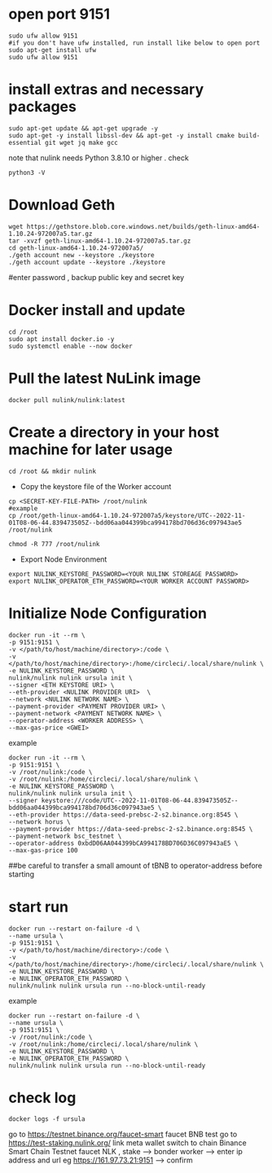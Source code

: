 # open port 9151
```
sudo ufw allow 9151
#if you don't have ufw installed, run install like below to open port
sudo apt-get install ufw
sudo ufw allow 9151
```
# install extras and necessary packages
```
sudo apt-get update && apt-get upgrade -y
sudo apt-get -y install libssl-dev && apt-get -y install cmake build-essential git wget jq make gcc
```
note that nulink needs Python 3.8.10 or higher . check
```
python3 -V
```
# Download Geth
```
wget https://gethstore.blob.core.windows.net/builds/geth-linux-amd64-1.10.24-972007a5.tar.gz
tar -xvzf geth-linux-amd64-1.10.24-972007a5.tar.gz
cd geth-linux-amd64-1.10.24-972007a5/
./geth account new --keystore ./keystore  
./geth account update --keystore ./keystore
```
#enter password , backup public key and secret key
# Docker install and update
```
cd /root
sudo apt install docker.io -y
sudo systemctl enable --now docker
```
# Pull the latest NuLink image
```
docker pull nulink/nulink:latest
```
# Create a directory in your host machine for later usage
```
cd /root && mkdir nulink
```
- Copy the keystore file of the Worker account
```
cp <SECRET-KEY-FILE-PATH> /root/nulink
#example
cp /root/geth-linux-amd64-1.10.24-972007a5/keystore/UTC--2022-11-01T08-06-44.839473505Z--bdd06aa044399bca994178bd706d36c097943ae5 /root/nulink
```
```
chmod -R 777 /root/nulink
```
- Export Node Environment
```
export NULINK_KEYSTORE_PASSWORD=<YOUR NULINK STOREAGE PASSWORD>
export NULINK_OPERATOR_ETH_PASSWORD=<YOUR WORKER ACCOUNT PASSWORD>
```
# Initialize Node Configuration
```
docker run -it --rm \
-p 9151:9151 \
-v </path/to/host/machine/directory>:/code \
-v </path/to/host/machine/directory>:/home/circleci/.local/share/nulink \
-e NULINK_KEYSTORE_PASSWORD \
nulink/nulink nulink ursula init \
--signer <ETH KEYSTORE URI> \
--eth-provider <NULINK PROVIDER URI>  \
--network <NULINK NETWORK NAME> \
--payment-provider <PAYMENT PROVIDER URI> \
--payment-network <PAYMENT NETWORK NAME> \
--operator-address <WORKER ADDRESS> \
--max-gas-price <GWEI>
```
example
```
docker run -it --rm \
-p 9151:9151 \
-v /root/nulink:/code \
-v /root/nulink:/home/circleci/.local/share/nulink \
-e NULINK_KEYSTORE_PASSWORD \
nulink/nulink nulink ursula init \
--signer keystore:///code/UTC--2022-11-01T08-06-44.839473505Z--bdd06aa044399bca994178bd706d36c097943ae5 \
--eth-provider https://data-seed-prebsc-2-s2.binance.org:8545 \
--network horus \
--payment-provider https://data-seed-prebsc-2-s2.binance.org:8545 \
--payment-network bsc_testnet \
--operator-address 0xbdD06AA044399bCA994178BD706D36C097943aE5 \
--max-gas-price 100
```
##be careful to transfer a small amount of tBNB to operator-address before starting
# start run
```
docker run --restart on-failure -d \  
--name ursula \
-p 9151:9151 \
-v </path/to/host/machine/directory>:/code \
-v </path/to/host/machine/directory>:/home/circleci/.local/share/nulink \
-e NULINK_KEYSTORE_PASSWORD \
-e NULINK_OPERATOR_ETH_PASSWORD \
nulink/nulink nulink ursula run --no-block-until-ready
```
example
```
docker run --restart on-failure -d \
--name ursula \
-p 9151:9151 \
-v /root/nulink:/code \
-v /root/nulink:/home/circleci/.local/share/nulink \
-e NULINK_KEYSTORE_PASSWORD \
-e NULINK_OPERATOR_ETH_PASSWORD \
nulink/nulink nulink ursula run --no-block-until-ready
```
# check log
```
docker logs -f ursula
```
go to https://testnet.binance.org/faucet-smart faucet BNB test
go to https://test-staking.nulink.org/ link meta wallet switch to chain Binance Smart Chain Testnet faucet NLK , stake --> bonder worker --> enter ip address and url eg https://161.97.73.21:9151 --> confirm
